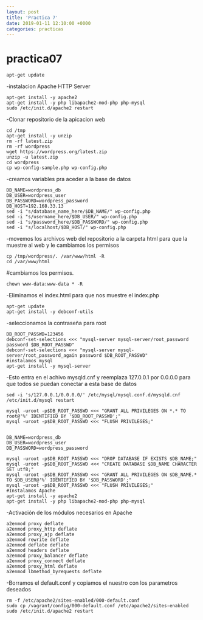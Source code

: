 ```yaml
---
layout: post
title: 'Practica 7'
date: 2019-01-11 12:10:00 +0000
categories: practicas
---
```

# practica07
```
apt-get update
```

-instalacion Apache HTTP Server
```
apt-get install -y apache2
apt-get install -y php libapache2-mod-php php-mysql
sudo /etc/init.d/apache2 restart
```

-Clonar repositorio de la apicacion web
```
cd /tmp
apt-get install -y unzip
rm -rf latest.zip
rm -rf wordpress
wget https://wordpress.org/latest.zip
unzip -u latest.zip
cd wordpress
cp wp-config-sample.php wp-config.php
```
-creamos variables pra aceder a la base de datos
```
DB_NAME=wordpress_db
DB_USER=wordpress_user
DB_PASSWORD=wordpress_password
DB_HOST=192.168.33.13
sed -i "s/database_name_here/$DB_NAME/" wp-config.php
sed -i "s/username_here/$DB_USER/" wp-config.php
sed -i "s/password_here/$DB_PASSWORD/" wp-config.php
sed -i "s/localhost/$DB_HOST/" wp-config.php
```
-movemos los archivos web del repositorio a la carpeta html para que la muestre al web y le cambiamos los permisos
```
cp /tmp/wordpress/. /var/www/html -R
cd /var/www/html
```
#cambiamos los permisos.
```
chown www-data:www-data * -R
```
-Eliminamos el index.html para que nos muestre el index.php

```
apt-get update
apt-get install -y debconf-utils
```
-seleccionamos la contraseña para root
```
DB_ROOT_PASSWD=123456
debconf-set-selections <<< "mysql-server mysql-server/root_password password $DB_ROOT_PASSWD"
debconf-set-selections <<< "mysql-server mysql-server/root_password_again password $DB_ROOT_PASSWD"
#instalamos mysql
apt-get install -y mysql-server
```
-Esto entra en el achivo mysqld.cnf y reemplaza 127.0.0.1 por 0.0.0.0 para que todos se puedan conectar a esta base de datos
```
sed -i 's/127.0.0.1/0.0.0.0/' /etc/mysql/mysql.conf.d/mysqld.cnf
/etc/init.d/mysql restart

mysql -uroot -p$DB_ROOT_PASSWD <<< "GRANT ALL PRIVILEGES ON *.* TO root@'%' IDENTIFIED BY '$DB_ROOT_PASSWD';"
mysql -uroot -p$DB_ROOT_PASSWD <<< "FLUSH PRIVILEGES;"
 

DB_NAME=wordpress_db
DB_USER=wordpress_user
DB_PASSWORD=wordpress_password

mysql -uroot -p$DB_ROOT_PASSWD <<< "DROP DATABASE IF EXISTS $DB_NAME;"
mysql -uroot -p$DB_ROOT_PASSWD <<< "CREATE DATABASE $DB_NAME CHARACTER SET utf8;"
mysql -uroot -p$DB_ROOT_PASSWD <<< "GRANT ALL PRIVILEGES ON $DB_NAME.* TO $DB_USER@'%' IDENTIFIED BY '$DB_PASSWORD';"
mysql -uroot -p$DB_ROOT_PASSWD <<< "FLUSH PRIVILEGES;" 
#Instalamos Apache
apt-get install -y apache2
apt-get install -y php libapache2-mod-php php-mysql
```
-Activación de los módulos necesarios en Apache
```
a2enmod proxy deflate
a2enmod proxy_http deflate
a2enmod proxy_ajp deflate
a2enmod rewrite deflate
a2enmod deflate deflate
a2enmod headers deflate
a2enmod proxy_balancer deflate
a2enmod proxy_connect deflate
a2enmod proxy_html deflate
a2enmod lbmethod_byrequests deflate
```
-Borramos el default.conf y copiamos el nuestro con los parametros deseados
```
rm -f /etc/apache2/sites-enabled/000-default.conf
sudo cp /vagrant/config/000-default.conf /etc/apache2/sites-enabled 
sudo /etc/init.d/apache2 restart
```
